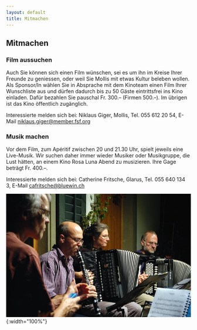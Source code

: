 ```yaml
---
layout: default
title: Mitmachen
---
```


## Mitmachen

### Film aussuchen

Auch Sie können sich einen Film wünschen, sei es um ihn im Kreise Ihrer Freunde zu geniessen, oder weil Sie Mollis mit etwas Kultur beleben wollen. Als Sponsor/In wählen Sie in Absprache mit dem Kinoteam einen Film Ihrer Wunschliste aus und dürfen dadurch bis zu 50 Gäste eintrittsfrei ins Kino einladen. Dafür bezahlen Sie pauschal Fr. 300.– (Firmen 500.–). Im übrigen ist das Kino öffentlich zugänglich.

Interessierte melden sich bei: Niklaus Giger, Mollis, Tel. 055 612 20 54, E-Mail niklaus.giger@member.fsf.org

### Musik machen

Vor dem Film, zum Apéritif zwischen 20 und 21.30 Uhr, spielt jeweils eine Live-­Musik. Wir suchen daher immer wieder Musiker oder Musikgruppe, die Lust hätten, an einem Kino Rosa Luna Abend zu musizieren. Ihre Gage beträgt Fr. 400.–.

Interessierte melden sich bei: Catherine Fritsche, Glarus, Tel. 055 640 134 3, E-Mail cafritsche@bluewin.ch

![Musiker](images/musiker.jpeg){:width="100%"}
